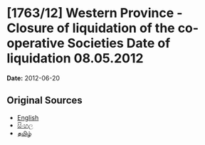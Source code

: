 # [1763/12] Western Province - Closure of liquidation of the co-operative Societies Date of liquidation 08.05.2012

**Date:** 2012-06-20

## Original Sources

- [English](https://documents.gov.lk/view/extra-gazettes/2012/6/1763-12_E.pdf)
- [සිංහල](https://documents.gov.lk/view/extra-gazettes/2012/6/1763-12_S.pdf)
- [தமிழ்](https://documents.gov.lk/view/extra-gazettes/2012/6/1763-12_T.pdf)
